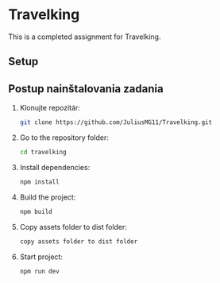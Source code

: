 # Travelking
This is a completed assignment for Travelking.


## Setup
## Postup nainštalovania zadania

1. Klonujte repozitár:
   ```bash
   git clone https://github.com/JuliusMG11/Travelking.git
   ```

2. Go to the repository folder:
   ```bash
   cd travelking
   ```

3. Install dependencies:
   ```bash
   npm install
   ```

4. Build the project:
   ```bash
   npm build
   ```

5. Copy assets folder to dist folder:
   ```bash
   copy assets folder to dist folder
   ```

6. Start project:
   ```bash
   npm run dev
   ```


